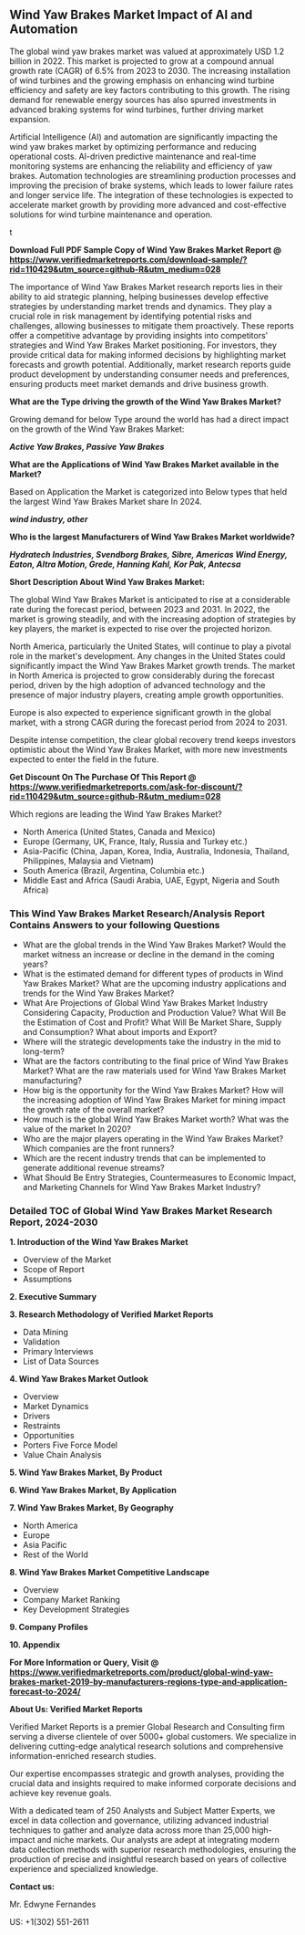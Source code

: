 <h2>Wind Yaw Brakes Market Impact of AI and Automation</h2><p>The global wind yaw brakes market was valued at approximately USD 1.2 billion in 2022. This market is projected to grow at a compound annual growth rate (CAGR) of 6.5% from 2023 to 2030. The increasing installation of wind turbines and the growing emphasis on enhancing wind turbine efficiency and safety are key factors contributing to this growth. The rising demand for renewable energy sources has also spurred investments in advanced braking systems for wind turbines, further driving market expansion.</p><p>Artificial Intelligence (AI) and automation are significantly impacting the wind yaw brakes market by optimizing performance and reducing operational costs. AI-driven predictive maintenance and real-time monitoring systems are enhancing the reliability and efficiency of yaw brakes. Automation technologies are streamlining production processes and improving the precision of brake systems, which leads to lower failure rates and longer service life. The integration of these technologies is expected to accelerate market growth by providing more advanced and cost-effective solutions for wind turbine maintenance and operation.</p>t</p><p id="" class=""><strong>Download Full PDF Sample Copy of Wind Yaw Brakes Market Report @ <a href="https://www.verifiedmarketreports.com/download-sample/?rid=110429&utm_source=github-R&utm_medium=028" target="_blank">https://www.verifiedmarketreports.com/download-sample/?rid=110429&utm_source=github-R&utm_medium=028</a></strong></p><p>The importance of&nbsp;Wind Yaw Brakes Market research reports lies in their ability to aid strategic planning, helping businesses develop effective strategies by understanding market trends and dynamics. They play a crucial role in risk management by identifying potential risks and challenges, allowing businesses to mitigate them proactively. These reports offer a competitive advantage by providing insights into competitors' strategies and Wind Yaw Brakes Market positioning. For investors, they provide critical data for making informed decisions by highlighting market forecasts and growth potential. Additionally, market research reports guide product development by understanding consumer needs and preferences, ensuring products meet market demands and drive business growth.</p><p><strong>What are the&nbsp;Type driving the growth of the Wind Yaw Brakes Market?</strong></p><p id="" class="">Growing demand for below Type around the world has had a direct impact on the growth of the Wind Yaw Brakes Market:</p><em><strong>Active Yaw Brakes, Passive Yaw Brakes</strong></em></p><strong>What are the&nbsp;Applications&nbsp;of Wind Yaw Brakes Market available in the Market?</strong></p><p id="" class="">Based on Application the Market is categorized into Below types that held the largest Wind Yaw Brakes Market share In 2024.</p><em><strong>wind industry, other</strong></em></p><strong>Who is the largest Manufacturers of Wind Yaw Brakes Market worldwide?</strong></p><p><em><strong>Hydratech Industries, Svendborg Brakes, Sibre, Americas Wind Energy, Eaton, Altra Motion, Grede, Hanning Kahl, Kor Pak, Antecsa</strong></em></p><p id="" class=""><strong>Short Description About Wind Yaw Brakes Market:</strong></p><p>The global Wind Yaw Brakes Market is anticipated to rise at a considerable rate during the forecast period, between 2023 and 2031. In 2022, the market is growing steadily, and with the increasing adoption of strategies by key players, the market is expected to rise over the projected horizon.</p><p>North America, particularly the United States, will continue to play a pivotal role in the market's development. Any changes in the United States could significantly impact the Wind Yaw Brakes Market growth trends. The market in North America is projected to grow considerably during the forecast period, driven by the high adoption of advanced technology and the presence of major industry players, creating ample growth opportunities.</p><p>Europe is also expected to experience significant growth in the global market, with a strong CAGR during the forecast period from 2024 to 2031.</p><p>Despite intense competition, the clear global recovery trend keeps investors optimistic about the Wind Yaw Brakes Market, with more new investments expected to enter the field in the future.</p><p id="" class=""><strong>Get Discount On The Purchase Of This Report @ <a href="https://www.verifiedmarketreports.com/ask-for-discount/?rid=110429&utm_source=github-R&utm_medium=028" target="_blank">https://www.verifiedmarketreports.com/ask-for-discount/?rid=110429&utm_source=github-R&utm_medium=028</a></strong></p>Which regions are leading the Wind Yaw Brakes Market?</p><ul><li>North America (United States, Canada and Mexico)</li><li>Europe (Germany, UK, France, Italy, Russia and Turkey etc.)</li><li>Asia-Pacific (China, Japan, Korea, India, Australia, Indonesia, Thailand, Philippines, Malaysia and Vietnam)</li><li>South America (Brazil, Argentina, Columbia etc.)</li><li>Middle East and Africa (Saudi Arabia, UAE, Egypt, Nigeria and South Africa)</li></ul><h3 id="" class="">This Wind Yaw Brakes Market Research/Analysis Report Contains Answers to your following Questions</h3><ul><li>What are the global trends in the Wind Yaw Brakes Market? Would the market witness an increase or decline in the demand in the coming years?</li><li>What is the estimated demand for different types of products in Wind Yaw Brakes Market? What are the upcoming industry applications and trends for the Wind Yaw Brakes Market?</li><li>What Are Projections of Global Wind Yaw Brakes Market Industry Considering Capacity, Production and Production Value? What Will Be the Estimation of Cost and Profit? What Will Be Market Share, Supply and Consumption? What about imports and Export?</li><li>Where will the strategic developments take the industry in the mid to long-term?</li><li>What are the factors contributing to the final price of Wind Yaw Brakes Market? What are the raw materials used for Wind Yaw Brakes Market manufacturing?</li><li>How big is the opportunity for the Wind Yaw Brakes Market? How will the increasing adoption of Wind Yaw Brakes Market for mining impact the growth rate of the overall market?</li><li>How much is the global Wind Yaw Brakes Market worth? What was the value of the market In 2020?</li><li>Who are the major players operating in the Wind Yaw Brakes Market? Which companies are the front runners?</li><li>Which are the recent industry trends that can be implemented to generate additional revenue streams?</li><li>What Should Be Entry Strategies, Countermeasures to Economic Impact, and Marketing Channels for Wind Yaw Brakes Market Industry?</li></ul><h3 id="" class="">Detailed TOC of Global Wind Yaw Brakes Market Research Report, 2024-2030</h3><p id="" class=""><strong>1. Introduction of the Wind Yaw Brakes Market</strong></p><ul><li>Overview of the Market</li><li>Scope of Report</li><li>Assumptions</li></ul><p id="" class=""><strong>2. Executive Summary</strong></p><p id="" class=""><strong>3. Research Methodology of Verified Market Reports</strong></p><ul><li>Data Mining</li><li>Validation</li><li>Primary Interviews</li><li>List of Data Sources</li></ul><p id="" class=""><strong>4. Wind Yaw Brakes Market Outlook</strong></p><ul><li>Overview</li><li>Market Dynamics</li><li>Drivers</li><li>Restraints</li><li>Opportunities</li><li>Porters Five Force Model</li><li>Value Chain Analysis</li></ul><p id="" class=""><strong>5. Wind Yaw Brakes Market, By Product</strong></p><p id="" class=""><strong>6. Wind Yaw Brakes Market, By Application</strong></p><p id="" class=""><strong>7. Wind Yaw Brakes Market, By Geography</strong></p><ul><li>North America</li><li>Europe</li><li>Asia Pacific</li><li>Rest of the World</li></ul><p id="" class=""><strong>8. Wind Yaw Brakes Market Competitive Landscape</strong></p><ul><li>Overview</li><li>Company Market Ranking</li><li>Key Development Strategies</li></ul><p id="" class=""><strong>9. Company Profiles</strong></p><p id="" class=""><strong>10. Appendix</strong></p><p id="" class=""><strong>For More Information or Query, Visit @ <a href="https://www.verifiedmarketreports.com/product/global-wind-yaw-brakes-market-2019-by-manufacturers-regions-type-and-application-forecast-to-2024/" target="_blank">https://www.verifiedmarketreports.com/product/global-wind-yaw-brakes-market-2019-by-manufacturers-regions-type-and-application-forecast-to-2024/</a></strong></p><p id="" class=""><strong>About Us: Verified Market Reports</strong></p><p id="" class="">Verified Market Reports is a premier Global Research and Consulting firm serving a diverse clientele of over 5000+ global customers. We specialize in delivering cutting-edge analytical research solutions and comprehensive information-enriched research studies.</p><p id="" class="">Our expertise encompasses strategic and growth analyses, providing the crucial data and insights required to make informed corporate decisions and achieve key revenue goals.</p><p id="" class="">With a dedicated team of 250 Analysts and Subject Matter Experts, we excel in data collection and governance, utilizing advanced industrial techniques to gather and analyze data across more than 25,000 high-impact and niche markets. Our analysts are adept at integrating modern data collection methods with superior research methodologies, ensuring the production of precise and insightful research based on years of collective experience and specialized knowledge.</p><p id="" class=""><strong>Contact us:</strong></p><p id="" class="">Mr. Edwyne Fernandes</p><p id="" class="">US: +1(302) 551-2611</p>
